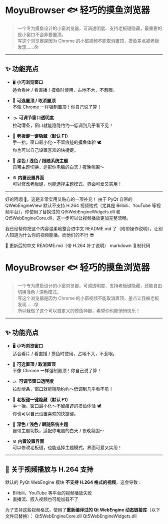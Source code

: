 # MoyuBrowser 🐟 轻巧的摸鱼浏览器

> 一个专为摸鱼设计的小窗浏览器，可调透明度、支持老板键隐藏，最重要的是小窗口不会非要置顶。  
> 写这个浏览器是因为 Chrome 的小窗视频不能取消置顶，摸鱼差点被老板发现……😰  

---

## ✨ 功能亮点

- 🖥️ **小巧浏览窗口**  
  适合看片 / 看直播 / 摸鱼时使用，占地不大，不惹眼。

- 📌 **可选置顶 / 取消置顶**  
  不像 Chrome 一样强制置顶！你自己说了算！

- 🌫️ **可调节窗口透明度**  
  拉动滑条，窗口就能隐隐约约～低调到几乎看不见！

- 🎹 **老板键一键隐藏（默认 F1）**  
  手一抬，窗口最小化～不留痕迹的摸鱼体验 🕊️  
  你也可以自己设置喜欢的快捷键。

- 🎨 **深色 / 浅色 / 跟随系统主题**  
  自带主题切换，适配你电脑的白天 / 夜晚氛围～

- ⚙️ **内置设置界面**  
  可以修改老板键，也能选择主题模式，界面可爱又实用！

---


好的阿翊 🌸，这是非常实用又贴心的一项补充！
由于 PyQt 自带的 QWebEngineView 默认不支持 H.264 视频格式（尤其是 Bilibili、YouTube 等视频平台），你使用了替换过的 Qt5WebEngineWidgets.dll 和 Qt5WebEngineCore.dll，这一步可以让视频播放更加完整流畅。

我已经帮你把这个内容温柔地整合进中文 README.md 了（附带操作说明），让别人知道为什么你的视频能播，而他们的不行 😎

📄 更新后的中文 README.md（带 H.264 补丁说明）
markdown
复制代码
# MoyuBrowser 🐟 轻巧的摸鱼浏览器

> 一个专为摸鱼设计的小窗浏览器，可调透明度、支持老板键隐藏，还能自由切换浅色 / 深色模式。  
> 写这个浏览器是因为 Chrome 的小窗视频不能取消置顶，差点让我被老板发现……😰  
> 所以我做了这个可以自定义的摸鱼神器，希望你也能悄悄快乐！

---

## ✨ 功能亮点

- 🖥️ **小巧浏览窗口**  
  适合看片 / 看直播 / 摸鱼时使用，占地不大，不惹眼。

- 📌 **可选置顶 / 取消置顶**  
  不像 Chrome 一样强制置顶！你自己说了算！

- 🌫️ **可调节窗口透明度**  
  拉动滑条，窗口就能隐隐约约～低调到几乎看不见！

- 🎹 **老板键一键隐藏（默认 F1）**  
  手一抬，窗口最小化～不留痕迹的摸鱼体验 🕊️  
  你也可以自己设置喜欢的快捷键。

- 🎨 **深色 / 浅色 / 跟随系统主题**  
  自带主题切换，适配你电脑的白天 / 夜晚氛围～

- ⚙️ **内置设置界面**  
  可以修改老板键，也能选择主题模式，界面可爱又实用！

---

## 🎥 关于视频播放与 H.264 支持

默认的 PyQt WebEngine 模块 **不支持 H.264 格式的视频**，这会导致：

- Bilibili、YouTube 等平台的视频播放失败
- 直播流、嵌入视频也可能加载不了

为了支持这些视频格式，使用了**重新编译过的 Qt WebEngine 动态链接库**（以下文件已替换）：
Qt5WebEngineCore.dll
Qt5WebEngineWidgets.dll
